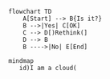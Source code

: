 ```mermaid
flowchart TD
    A[Start] --> B{Is it?}
    B -->|Yes| C[OK]
    C --> D[)Rethink(]
    D --> B
    B ---->|No| E[End]

 ```
 

 
 ```mermaid
mindmap
    id)I am a cloud(
 ```
    
